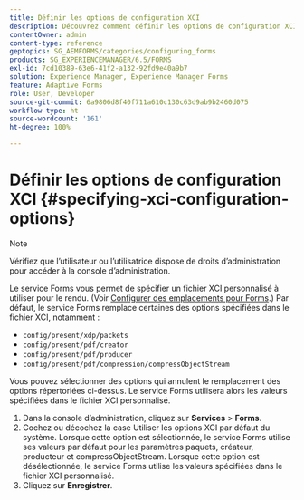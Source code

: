 ```yaml
---
title: Définir les options de configuration XCI
description: Découvrez comment définir les options de configuration XCI. Vous pouvez spécifier des valeurs de fichier XCI personnalisées pour le formulaire adaptatif, de sorte qu’il puisse être utilisé lors du rendu du formulaire.
contentOwner: admin
content-type: reference
geptopics: SG_AEMFORMS/categories/configuring_forms
products: SG_EXPERIENCEMANAGER/6.5/FORMS
exl-id: 7cd10389-63e6-41f2-a132-92fd9e40a9b7
solution: Experience Manager, Experience Manager Forms
feature: Adaptive Forms
role: User, Developer
source-git-commit: 6a9806d8f40f711a610c130c63d9ab9b2460d075
workflow-type: ht
source-wordcount: '161'
ht-degree: 100%

---
```


# Définir les options de configuration XCI {#specifying-xci-configuration-options}

>[!NOTE]
> 
> Vérifiez que l’utilisateur ou l’utilisatrice dispose de droits d’administration pour accéder à la console d’administration.

Le service Forms vous permet de spécifier un fichier XCI personnalisé à utiliser pour le rendu. (Voir [Configurer des emplacements pour Forms](/help/forms/using/admin-help/configuring-locations-forms.md#configuring-locations-for-forms).) Par défaut, le service Forms remplace certaines des options spécifiées dans le fichier XCI, notamment :

* `config/present/xdp/packets`
* `config/present/pdf/creator`
* `config/present/pdf/producer`
* `config/present/pdf/compression/compressObjectStream`

Vous pouvez sélectionner des options qui annulent le remplacement des options répertoriées ci-dessus. Le service Forms utilisera alors les valeurs spécifiées dans le fichier XCI personnalisé.

1. Dans la console d’administration, cliquez sur **Services** > **Forms**.
1. Cochez ou décochez la case Utiliser les options XCI par défaut du système. Lorsque cette option est sélectionnée, le service Forms utilise ses valeurs par défaut pour les paramètres paquets, créateur, producteur et compressObjectStream. Lorsque cette option est désélectionnée, le service Forms utilise les valeurs spécifiées dans le fichier XCI personnalisé.
1. Cliquez sur **Enregistrer**.
